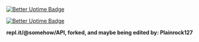 [![Better Uptime Badge](https://betteruptime.com/status-badges/v1/monitor/5f6h.svg)](https://betteruptime.com/?utm_source=status_badge)


[![Better Uptime Badge](https://betteruptime.com/status-badges/v1/monitor/5f6h.svg)](https://status.yeahdoit.tk)

**repl.it/@somehow/API, forked, and maybe being edited by: Plainrock127**
